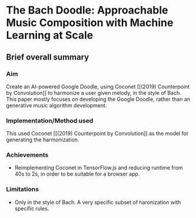 # The Bach Doodle: Approachable Music Composition with Machine Learning at Scale

## Brief overall summary
### Aim
Create an AI-powered Google Doodle, using Coconet [[(2019) Counterpoint by Convolution]] to harmonize a user given melody, in the style of Bach. This paper mostly focuses on developing the Google Doodle, rather than an generative music algorithm development.

### Implementation/Method used
This used Coconet [[(2019) Counterpoint by Convolution]] as the model for generating the harmonization.

### Achievements
- Reimplementing Coconet in TensorFlow.js and reducing runtime from 40s to 2s, in order to be suitable for a browser app.

### Limitations
- Only in the style of Bach. A very specific subset of haronization with specific rules.